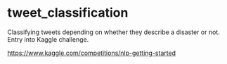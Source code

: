 # tweet_classification
Classifying tweets depending on whether they describe a disaster or not. Entry into Kaggle challenge.

https://www.kaggle.com/competitions/nlp-getting-started
